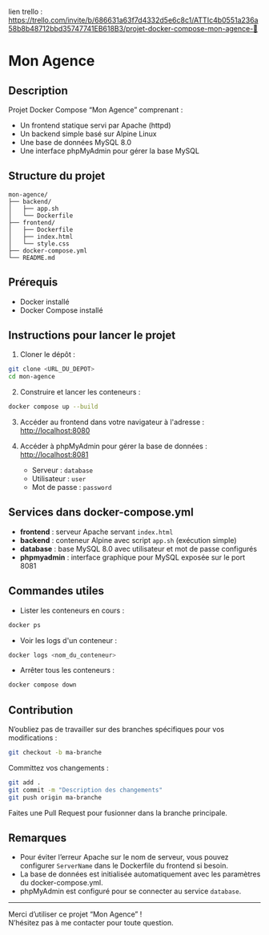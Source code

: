 lien trello : https://trello.com/invite/b/686631a63f7d4332d5e6c8c1/ATTIc4b0551a236a58b8b48712bbd35747741EB618B3/projet-docker-compose-mon-agence-🐳

# Mon Agence

## Description

Projet Docker Compose “Mon Agence” comprenant :

- Un frontend statique servi par Apache (httpd)
- Un backend simple basé sur Alpine Linux
- Une base de données MySQL 8.0
- Une interface phpMyAdmin pour gérer la base MySQL

## Structure du projet

```
mon-agence/
├── backend/
│   ├── app.sh
│   └── Dockerfile
├── frontend/
│   ├── Dockerfile
│   ├── index.html
│   └── style.css
├── docker-compose.yml
└── README.md
```

## Prérequis

- Docker installé
- Docker Compose installé

## Instructions pour lancer le projet

1. Cloner le dépôt :

```bash
git clone <URL_DU_DEPOT>
cd mon-agence
```

2. Construire et lancer les conteneurs :

```bash
docker compose up --build
```

3. Accéder au frontend dans votre navigateur à l'adresse :  
   [http://localhost:8080](http://localhost:8080)

4. Accéder à phpMyAdmin pour gérer la base de données :  
   [http://localhost:8081](http://localhost:8081)

   - Serveur : `database`
   - Utilisateur : `user`
   - Mot de passe : `password`

## Services dans docker-compose.yml

- **frontend** : serveur Apache servant `index.html`
- **backend** : conteneur Alpine avec script `app.sh` (exécution simple)
- **database** : base MySQL 8.0 avec utilisateur et mot de passe configurés
- **phpmyadmin** : interface graphique pour MySQL exposée sur le port 8081

## Commandes utiles

- Lister les conteneurs en cours :

```bash
docker ps
```

- Voir les logs d'un conteneur :

```bash
docker logs <nom_du_conteneur>
```

- Arrêter tous les conteneurs :

```bash
docker compose down
```

## Contribution

N’oubliez pas de travailler sur des branches spécifiques pour vos modifications :

```bash
git checkout -b ma-branche
```

Committez vos changements :

```bash
git add .
git commit -m "Description des changements"
git push origin ma-branche
```

Faites une Pull Request pour fusionner dans la branche principale.

## Remarques

- Pour éviter l’erreur Apache sur le nom de serveur, vous pouvez configurer `ServerName` dans le Dockerfile du frontend si besoin.
- La base de données est initialisée automatiquement avec les paramètres du docker-compose.yml.
- phpMyAdmin est configuré pour se connecter au service `database`.

---

Merci d’utiliser ce projet “Mon Agence” !  
N’hésitez pas à me contacter pour toute question.
